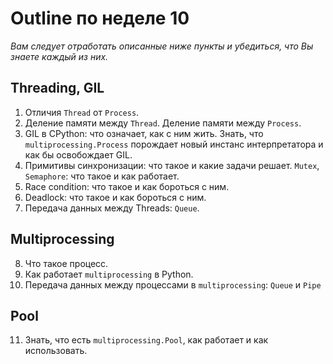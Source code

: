 # Outline по неделе 10
_Вам следует отработать описанные ниже пункты и убедиться, что Вы знаете каждый из них._

## Threading, GIL
1. Отличия `Thread` от `Process`.
2. Деление памяти между `Thread`. Деление памяти между `Process`.
3. GIL в CPython: что означает, как с ним жить.
Знать, что `multiprocessing.Process` порождает новый инстанс интерпретатора и как бы освобождает GIL.
4. Примитивы синхронизации: что такое и какие задачи решает. `Mutex`, `Semaphore`: что такое и как работает.
5. Race condition: что такое и как бороться с ним.
6. Deadlock: что такое и как бороться с ним.
7. Передача данных между Threads: `Queue`.

## Multiprocessing
8. Что такое процесс.
9. Как работает `multiprocessing` в Python.
10. Передача данных между процессами в `multiprocessing`: `Queue` и `Pipe`

## Pool
11. Знать, что есть `multiprocessing.Pool`, как работает и как использовать.
